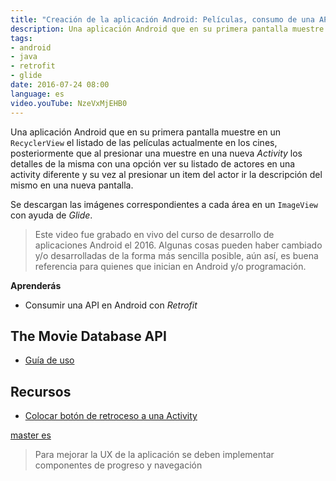 ```yaml
---
title: "Creación de la aplicación Android: Películas, consumo de una API con Retrofit"
description: Una aplicación Android que en su primera pantalla muestre en un RecyclerView el listado de las películas actualmente en los cines.
tags: 
- android
- java
- retrofit
- glide
date: 2016-07-24 08:00
language: es
video.youTube: NzeVxMjEHB0
---
```


Una aplicación Android que en su primera pantalla muestre en un `RecyclerView` el listado de las películas actualmente en los cines, posteriormente que al presionar una muestre en una nueva _Activity_ los detalles de la misma con una opción ver su listado de actores en una activity diferente y su vez al presionar un item del actor ir la descripción del mismo en una nueva pantalla.

Se descargan las imágenes correspondientes a cada área en un `ImageView` con ayuda de _Glide_.

> Este video fue grabado en vivo del curso de desarrollo de aplicaciones Android el 2016. Algunas cosas pueden haber cambiado y/o desarrolladas de la forma más sencilla posible, aún así, es buena referencia para quienes que inician en Android y/o programación.

__Aprenderás__

* Consumir una API en Android con _Retrofit_

## The Movie Database API

* [Guía de uso](/tips/api/open-weather-map/)

## Recursos

* [Colocar botón de retroceso a una Activity](/basics/android/boton-retroceso-activity/)

[master es](https://github.com/alvareztech/Peliculas/)

> Para mejorar la UX de la aplicación se deben implementar componentes de progreso y navegación
